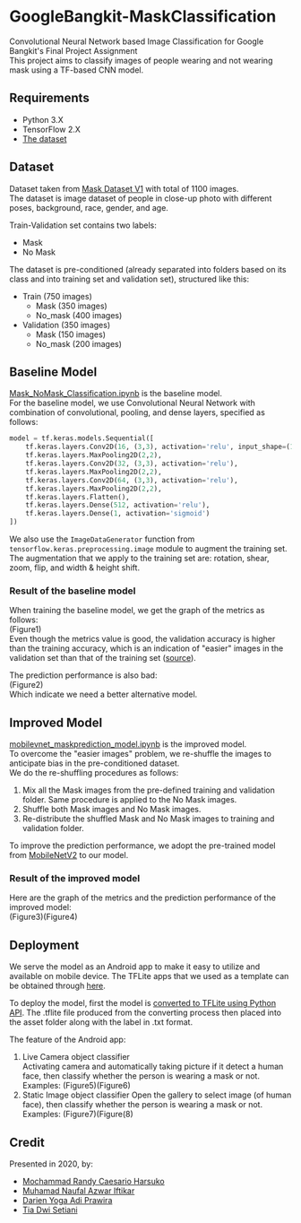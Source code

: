 # GoogleBangkit-MaskClassification

Convolutional Neural Network based Image Classification for Google Bangkit's Final Project Assignment </br>
This project aims to classify images of people wearing and not wearing mask using a TF-based CNN model.

## Requirements
- Python 3.X
- TensorFlow 2.X
- [The dataset](https://www.kaggle.com/ahmetfurkandemr/mask-datasets-v1/kernels) 

## Dataset 
Dataset taken from [Mask Dataset V1](https://www.kaggle.com/ahmetfurkandemr/mask-datasets-v1/kernels) with total of 1100 images. <br />
The dataset is image dataset of people in close-up photo with different poses, background, race, gender, and age. <br />

Train-Validation set contains two labels: <br />
- Mask
- No Mask

The dataset is pre-conditioned (already separated into folders based on its class and into training set and validation set), structured like this: <br />
- Train (750 images)
  - Mask (350 images)
  - No_mask (400 images)
- Validation (350 images)
  - Mask (150 images)
  - No_mask (200 images)

## Baseline Model
[Mask_NoMask_Classification.ipynb](https://github.com/tiadwi/GoogleBangkit-MaskClassification/blob/master/Mask_NoMask_Classification.ipynb) is the baseline model. <br />
For the baseline model, we use Convolutional Neural Network with combination of convolutional, pooling, and dense layers, specified as follows: <br />
```python
model = tf.keras.models.Sequential([
    tf.keras.layers.Conv2D(16, (3,3), activation='relu', input_shape=(150, 150, 3)),
    tf.keras.layers.MaxPooling2D(2,2),
    tf.keras.layers.Conv2D(32, (3,3), activation='relu'),
    tf.keras.layers.MaxPooling2D(2,2), 
    tf.keras.layers.Conv2D(64, (3,3), activation='relu'), 
    tf.keras.layers.MaxPooling2D(2,2),
    tf.keras.layers.Flatten(), 
    tf.keras.layers.Dense(512, activation='relu'), 
    tf.keras.layers.Dense(1, activation='sigmoid')  
])
```

We also use the `ImageDataGenerator` function from `tensorflow.keras.preprocessing.image` module to augment the training set. The augmentation that we apply to the training set are: rotation, shear, zoom, flip, and width & height shift.

### Result of the baseline model
When training the baseline model, we get the graph of the metrics as follows: <br />
(Figure1)<br />
Even though the metrics value is good, the validation accuracy is higher than the training accuracy, which is an indication of "easier" images in the validation set than that of the training set ([source](https://www.researchgate.net/post/When_can_Validation_Accuracy_be_greater_than_Training_Accuracy_for_Deep_Learning_Models)).

The prediction performance is also bad:<br />
(Figure2)<br />
Which indicate we need a better alternative model.

## Improved Model
[mobilevnet_maskprediction_model.ipynb](https://github.com/tiadwi/GoogleBangkit-MaskClassification/blob/master/mobilevnet_maskprediction_model.ipynb) is the improved model. <br />
To overcome the "easier images" problem, we re-shuffle the images to anticipate bias in the pre-conditioned dataset. <br />
We do the re-shuffling procedures as follows:
1. Mix all the Mask images from the pre-defined training and validation folder. Same procedure is applied to the No Mask images.
2. Shuffle both Mask images and No Mask images.
3. Re-distribute the shuffled Mask and No Mask images to training and validation folder.

To improve the prediction performance, we adopt the pre-trained model from [MobileNetV2](https://github.com/tensorflow/models/tree/master/research/slim/nets/mobilenet) to our model.

### Result of the improved model
Here are the graph of the metrics and the prediction performance of the improved model:<br />
(Figure3)(Figure4)

## Deployment
We serve the model as an Android app to make it easy to utilize and available on mobile device. The TFLite apps that we used as a template can be obtained through [here](https://github.com/esafirm/bangkit-image-classifier-example).

To deploy the model, first the model is [converted to TFLite using Python API](https://github.com/tensorflow/tensorflow/blob/master/tensorflow/lite/g3doc/convert/python_api.md). The .tflite file produced from the converting process then placed into the asset folder along with the label in .txt format.

The feature of the Android app:
1. Live Camera object classifier<br />
Activating camera and automatically taking picture if it detect a human face, then classify whether the person is wearing a mask or not.<br />
Examples:
(Figure5)(Figure6)
2. Static Image object classifier
Open the gallery to select image (of human face), then classify whether the person is wearing a mask or not.<br />
Examples:
(Figure7)(Figure(8)

## Credit
Presented in 2020, by: <br />
- [Mochammad Randy Caesario Harsuko](https://github.com/mrch-hub) 
- [Muhamad Naufal Azwar Iftikar](https://github.com/mnaufalazwar)
- [Darien Yoga Adi Prawira](https://github.com/darien-yoga)
- [Tia Dwi Setiani](https://github.com/tiadwi)


